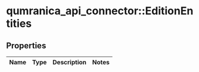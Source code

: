 # qumranica_api_connector::EditionEntities

## Properties
Name | Type | Description | Notes
------------ | ------------- | ------------- | -------------


